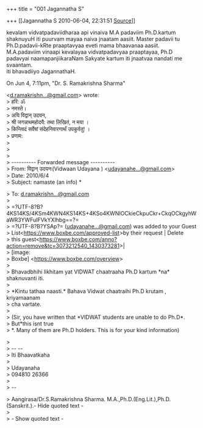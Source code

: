 +++
title = "001 Jagannatha S"

+++
[[Jagannatha S	2010-06-04, 22:31:51 [Source](https://groups.google.com/g/bvparishat/c/jC2Ro-Ps5Zg)]]



kevalam vidvatpadaviidharaa api vinaiva M.A padaviim Ph.D.kartum  
shaknuyuH iti puurvam mayaa naiva jnaatam aasiit. Master padavii tu  
Ph.D.padavii-kRte praaptavyaa eveti mama bhaavanaa aasiit.  
M.A.padaviim vinaapi kevalayaa vidvatpadavyaa praaptayaa, Ph.D  
padavyai naamapanjiikaraNam Sakyate kartum iti jnaatvaa nandati me  
svaantam.  
iti bhavadiiyo JagannathaH.

On Jun 4, 7:11pm, "Dr. S. Ramakrishna Sharma"

  
\<[d.ramakrishn...@gmail.com]()\> wrote:  
\> हरि: ॐ  
\> नमस्ते।  
\> अयि विद्वान् उदयन,  
\> श्री जगन्नाथमहोदयै: तथा लिखितं, न मया ।  
\> किन्त्विदं सर्वेषां संदेहनिवारणार्थं उपकुर्वतु! ।  
\> प्रणाम:  
\>  
\>  
\>  
\> ---------- Forwarded message ----------  
\> From: विद्वान् उदयनः(Vidwaan Udayana ) \<[udayanahe...@gmail.com]()\>  
\> Date: 2010/6/4  
\> Subject: namaste (an info) \*  

\> To: [d.ramakrishn...@gmail.com]()  
\>  
\> =?UTF-8?B?4KS14KS/4KSm4KWN4KS14KS+4KSo4KWNIOCkieCkpuCkr+CkqOCkgyhWaWR3YWFuI­FVkYXlhbg==?=  
\> =?UTF-8?B?YSAp?= ([udayanahe...@gmail.com]()) was added to your Guest  
\> List\<<https://www.boxbe.com/approved-list>\>by their request \| Delete  
\> this guest\<<https://www.boxbe.com/anno?action=remove&tc=3073212540_1430373281>\>\|  
\> \[image:  
\> Boxbe\] \<<https://www.boxbe.com/overview>\>  
\>  
\> Bhavadbhihi likhitam yat VIDWAT chaatraaha Ph.D kartum \*na\* shaknuvanti iti.  
\>  
\> \*Kintu tathaa naasti.\* Bahava Vidwat chaatraihi Ph.D krutam , kriyamaanam  
\> cha vartate.  
\>  
\> (Sir, you have written that \*VIDWAT students are unable to do Ph.D\*.  
\> But\*this isnt true  
\> \*. Many of them are Ph.D holders. This is for your kind information)

  
\>  
\> -- --  
\> Iti Bhaavatkaha  
\>  
\> Udayanaha  
\> 094810 26366  
\>  
\> --  

\> Aangirasa/Dr.S.Ramakrishna Sharma. M.A.,Ph.D.(Eng.Lit.),Ph.D.(Sanskrit.).- Hide quoted text -  
\>  
\> - Show quoted text -

